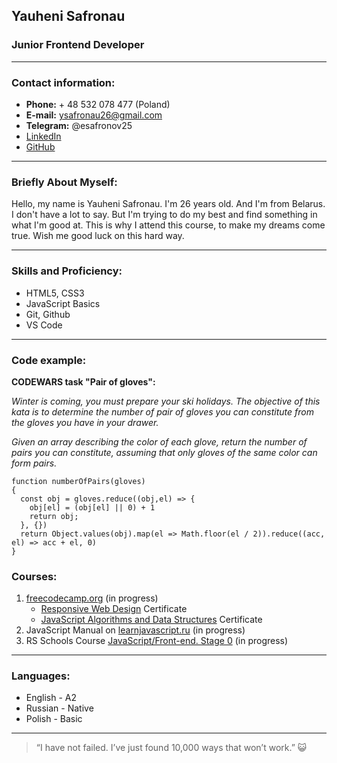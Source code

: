 ## Yauheni Safronau

### Junior Frontend Developer

---

### Contact information:

- **Phone:** + 48 532 078 477 (Poland)
- **E-mail:** ysafronau26@gmail.com
- **Telegram:** @esafronov25
- [LinkedIn](https://www.linkedin.com/in/yauheni-safronau-03aaa1234/)
- [GitHub](https://github.com/ysafronau)

---

### Briefly About Myself:

Hello, my name is Yauheni Safronau. I'm 26 years old. And I'm from Belarus. I don't have a lot to say. But I'm trying to do my best and find something in what I'm good at. This is why I attend this course, to make my dreams come true. Wish me good luck on this hard way.

---

### Skills and Proficiency:

- HTML5, CSS3
- JavaScript Basics
- Git, Github
- VS Code

---

### Code example:

**CODEWARS task "Pair of gloves":**

_Winter is coming, you must prepare your ski holidays. The objective of this kata is to determine the number of pair of gloves you can constitute from the gloves you have in your drawer._

_Given an array describing the color of each glove, return the number of pairs you can constitute, assuming that only gloves of the same color can form pairs._

```
function numberOfPairs(gloves)
{
  const obj = gloves.reduce((obj,el) => {
    obj[el] = (obj[el] || 0) + 1
    return obj;
  }, {})
  return Object.values(obj).map(el => Math.floor(el / 2)).reduce((acc, el) => acc + el, 0)
}
```

### Courses:

1. [freecodecamp.org](https://www.freecodecamp.org/) (in progress)
   - [Responsive Web Design](https://freecodecamp.org/certification/fcc99d90efb-4b96-44bd-b12e-df56df6d0b74/responsive-web-design) Certificate
   - [JavaScript Algorithms and Data Structures](https://freecodecamp.org/certification/fcc99d90efb-4b96-44bd-b12e-df56df6d0b74/javascript-algorithms-and-data-structures) Certificate
2. JavaScript Manual on [learnjavascript.ru](https://learn.javascript.ru/) (in progress)
3. RS Schools Course [JavaScript/Front-end. Stage 0](https://rs.school/js-stage0/) (in progress)

---

### Languages:

- English - A2
- Russian - Native
- Polish - Basic

---

> “I have not failed. I’ve just found 10,000 ways that won’t work.” :smiley_cat:
